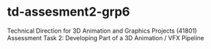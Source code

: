 # td-assesment2-grp6
Technical Direction for 3D Animation and Graphics Projects (41801) Assessment Task 2: Developing Part of a 3D Animation / VFX Pipeline
